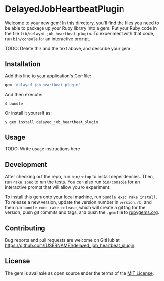 # DelayedJobHeartbeatPlugin

Welcome to your new gem! In this directory, you'll find the files you need to be able to package up your Ruby library into a gem. Put your Ruby code in the file `lib/delayed_job_heartbeat_plugin`. To experiment with that code, run `bin/console` for an interactive prompt.

TODO: Delete this and the text above, and describe your gem

## Installation

Add this line to your application's Gemfile:

```ruby
gem 'delayed_job_heartbeat_plugin'
```

And then execute:

    $ bundle

Or install it yourself as:

    $ gem install delayed_job_heartbeat_plugin

## Usage

TODO: Write usage instructions here

## Development

After checking out the repo, run `bin/setup` to install dependencies. Then, run `rake spec` to run the tests. You can also run `bin/console` for an interactive prompt that will allow you to experiment.

To install this gem onto your local machine, run `bundle exec rake install`. To release a new version, update the version number in `version.rb`, and then run `bundle exec rake release`, which will create a git tag for the version, push git commits and tags, and push the `.gem` file to [rubygems.org](https://rubygems.org).

## Contributing

Bug reports and pull requests are welcome on GitHub at https://github.com/[USERNAME]/delayed_job_heartbeat_plugin.


## License

The gem is available as open source under the terms of the [MIT License](http://opensource.org/licenses/MIT).


